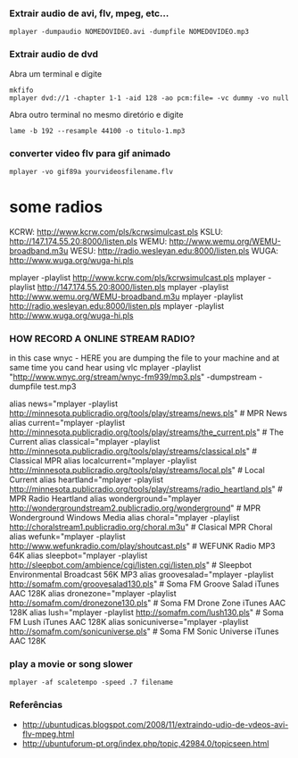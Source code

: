 ### Extrair audio de avi, flv, mpeg, etc...

    mplayer -dumpaudio NOMEDOVIDEO.avi -dumpfile NOMEDOVIDEO.mp3

### Extrair audio de dvd
Abra um terminal e digite

    mkfifo
    mplayer dvd://1 -chapter 1-1 -aid 128 -ao pcm:file= -vc dummy -vo null

Abra outro terminal no mesmo diretório e digite

    lame -b 192 --resample 44100 -o titulo-1.mp3

### converter video flv para gif animado

    mplayer -vo gif89a yourvideosfilename.flv

# some radios
KCRW: http://www.kcrw.com/pls/kcrwsimulcast.pls
KSLU: http://147.174.55.20:8000/listen.pls
WEMU: http://www.wemu.org/WEMU-broadband.m3u
WESU: http://radio.wesleyan.edu:8000/listen.pls
WUGA: http://www.wuga.org/wuga-hi.pls


mplayer -playlist  http://www.kcrw.com/pls/kcrwsimulcast.pls
mplayer -playlist  http://147.174.55.20:8000/listen.pls
mplayer -playlist  http://www.wemu.org/WEMU-broadband.m3u
mplayer -playlist  http://radio.wesleyan.edu:8000/listen.pls
mplayer -playlist  http://www.wuga.org/wuga-hi.pls

###  HOW RECORD A ONLINE STREAM RADIO?

 in this case wnyc - HERE you are dumping the file to your machine
 and at same time you cand hear using vlc
mplayer -playlist "http://www.wnyc.org/stream/wnyc-fm939/mp3.pls" -dumpstream -dumpfile test.mp3

alias news="mplayer -playlist http://minnesota.publicradio.org/tools/play/streams/news.pls" # MPR News
alias current="mplayer -playlist http://minnesota.publicradio.org/tools/play/streams/the_current.pls" # The Current
alias classical="mplayer -playlist http://minnesota.publicradio.org/tools/play/streams/classical.pls" # Classical MPR
alias localcurrent="mplayer -playlist http://minnesota.publicradio.org/tools/play/streams/local.pls" # Local Current
alias heartland="mplayer -playlist http://minnesota.publicradio.org/tools/play/streams/radio_heartland.pls" # MPR Radio Heartland
alias wonderground="mplayer http://wondergroundstream2.publicradio.org/wonderground" # MPR Wonderground Windows Media
alias choral="mplayer -playlist http://choralstream1.publicradio.org/choral.m3u" # Clasical MPR Choral
alias wefunk="mplayer -playlist http://www.wefunkradio.com/play/shoutcast.pls" # WEFUNK Radio MP3 64K
alias sleepbot="mplayer -playlist http://sleepbot.com/ambience/cgi/listen.cgi/listen.pls" # Sleepbot Environmental Broadcast 56K MP3
alias groovesalad="mplayer -playlist http://somafm.com/groovesalad130.pls" # Soma FM Groove Salad iTunes AAC 128K
alias dronezone="mplayer -playlist http://somafm.com/dronezone130.pls" # Soma FM Drone Zone iTunes AAC 128K
alias lush="mplayer -playlist http://somafm.com/lush130.pls" # Soma FM Lush iTunes AAC 128K
alias sonicuniverse="mplayer -playlist http://somafm.com/sonicuniverse.pls" # Soma FM Sonic Universe iTunes AAC 128K

### play a movie or song slower

    mplayer -af scaletempo -speed .7 filename

### Referências
* http://ubuntudicas.blogspot.com/2008/11/extraindo-udio-de-vdeos-avi-flv-mpeg.html
* http://ubuntuforum-pt.org/index.php/topic,42984.0/topicseen.html
